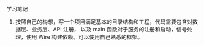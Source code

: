 学习笔记

1. 按照自己的构想，写一个项目满足基本的目录结构和工程，代码需要包含对数据层、业务层、API 注册，
以及 main 函数对于服务的注册和启动，信号处理，使用 Wire 构建依赖。可以使用自己熟悉的框架。
